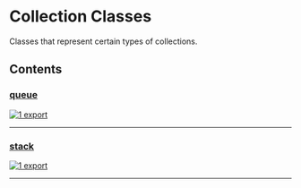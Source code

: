 # Collection Classes

<!-- SUMMARY:START -->

Classes that represent certain types of collections.

<!-- SUMMARY:END -->

## Contents

<!-- TOC:START -->
### [queue](https://github.com/JanMalch/ts-experiments/blob/master/src/collections/classes/queue.ts)

[![1 export](https://img.shields.io/badge/exports-1-blue)](https://github.com/JanMalch/ts-experiments/blob/master/src/collections/classes/queue.ts)

---

### [stack](https://github.com/JanMalch/ts-experiments/blob/master/src/collections/classes/stack.ts)

[![1 export](https://img.shields.io/badge/exports-1-blue)](https://github.com/JanMalch/ts-experiments/blob/master/src/collections/classes/stack.ts)

---
<!-- TOC:END -->
